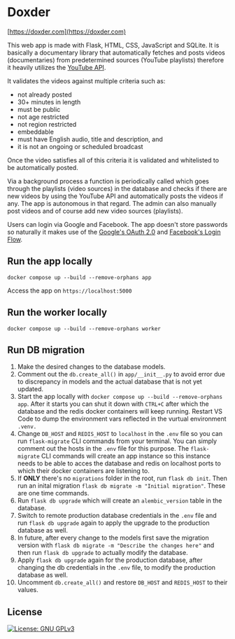 # Doxder

[https://doxder.com](https://doxder.com)

This web app is made with Flask, HTML, CSS, JavaScript and SQLite. It is basically a documentary library that automatically fetches and posts videos (documentaries) from predetermined sources (YouTube playlists) therefore it heavily utilizes the [YouTube API](https://developers.google.com/youtube/v3/docs).

It validates the videos against multiple criteria such as:

- not already posted
- 30+ minutes in length
- must be public
- not age restricted
- not region restricted
- embeddable
- must have English audio, title and description, and
- it is not an ongoing or scheduled broadcast

Once the video satisfies all of this criteria it is validated and whitelisted to be automatically posted.

Via a background process a function is periodically called which goes through the playlists (video sources) in the database and checks if there are new videos by using the YouTube API and automatically posts the videos if any. The app is autonomous in that regard. The admin can also manually post videos and of course add new video sources (playlists).

Users can login via Google and Facebook. The app doesn't store passwords so naturally it makes use of the [Google's OAuth 2.0](https://developers.google.com/identity/protocols/oauth2) and [Facebook's Login Flow](https://developers.facebook.com/docs/facebook-login/guides/advanced/manual-flow).

## Run the app locally

```
docker compose up --build --remove-orphans app
```

Access the app on `https://localhost:5000`


## Run the worker locally

```
docker compose up --build --remove-orphans worker
```

## Run DB migration

1. Make the desired changes to the database models.
2. Comment out the `db.create_all()` in `app/__init__.py` to avoid error due to discrepancy in models and the actual database that is not yet updated.
3. Start the app locally with `docker compose up --build --remove-orphans app`. After it starts you can shut it down with `CTRL+C` after which the database and the redis docker containers will keep running. Restart VS Code to dump the environment vars reflected in the vurtual environment `.venv.`
4. Change `DB_HOST` and `REDIS_HOST` to `localhost` in the `.env` file so you can run `flask-migrate` CLI commands from your terminal. You can simply comment out the hosts in the `.env` file for this purpose. The `flask-migrate` CLI commands will create an app instance so this instance needs to be able to acces the database and redis on localhost ports to which their docker containers are listening to.
5. If **ONLY** there's no `migrations` folder in the root, run `flask db init`. Then run an inital migration `flask db migrate -m "Initial migration"`. These are one time commands.
6. Run `flask db upgrade` which will create an `alembic_version` table in the database.
7. Switch to remote production database credentials in the `.env` file and run `flask db upgrade` again to apply the upgrade to the production database as well.
8. In future, after every change to the models first save the migration version with `flask db migrate -m "Describe the changes here"` and then run `flask db upgrade` to actually modify the database.
9. Apply `flask db upgrade` again for the production database, after changing the db credentials in the `.env` file, to modify the production database as well.
10. Uncomment `db.create_all()` and restore `DB_HOST` and `REDIS_HOST` to their values.

## License

[![License: GNU GPLv3](https://img.shields.io/github/license/vlatan/doxder?label=License)](/LICENSE "License: GNU GPLv3")